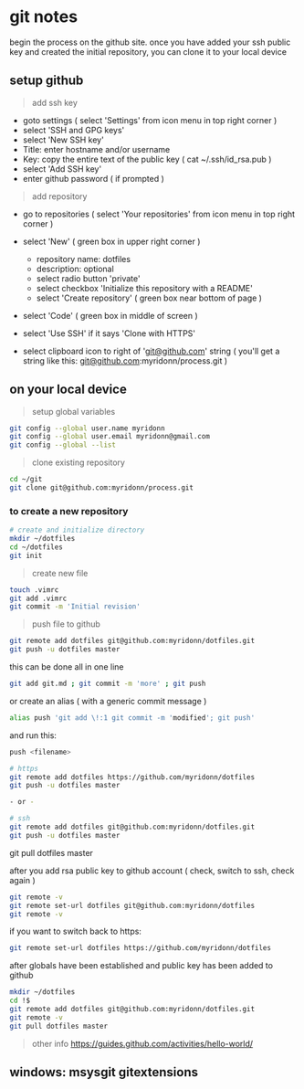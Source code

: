 # git notes
begin the process on the github site.  once you have added your ssh public key and created the initial repository, you can clone it to your local device

## setup github
> add ssh key
- goto settings  ( select 'Settings' from icon menu in top right corner )
- select 'SSH and GPG keys'
- select 'New SSH key'
- Title: enter hostname and/or username
- Key: copy the entire text of the public key  ( cat ~/.ssh/id_rsa.pub )
- select 'Add SSH key'
- enter github password  ( if prompted )

> add repository
- go to repositories  ( select 'Your repositories' from icon menu in top right corner )
- select 'New'  ( green box in upper right corner )

	- repository name: dotfiles
	- description: optional
	- select radio button 'private'
	- select checkbox 'Initialize this repository with a README'
	- select 'Create repository'  ( green box near bottom of page )

- select 'Code'  ( green box in middle of screen )
- select 'Use SSH' if it says 'Clone with HTTPS'
- select clipboard icon to right of 'git@github.com' string
	( you'll get a string like this:  git@github.com:myridonn/process.git )

## on your local device
> setup global variables
```sh
git config --global user.name myridonn
git config --global user.email myridonn@gmail.com
git config --global --list
```

> clone existing repository
```sh
cd ~/git
git clone git@github.com:myridonn/process.git
```

### to create a new repository
```sh
# create and initialize directory
mkdir ~/dotfiles
cd ~/dotfiles
git init
```
> create new file
```sh
touch .vimrc
git add .vimrc
git commit -m 'Initial revision'
```
> push file to github
```sh
git remote add dotfiles git@github.com:myridonn/dotfiles.git
git push -u dotfiles master
```

this can be done all in one line
```sh
git add git.md ; git commit -m 'more' ; git push
```
or create an alias ( with a generic commit message )
```sh
alias push 'git add \!:1 git commit -m 'modified'; git push'
```
and run this:
```sh
push <filename>
```

```sh
# https
git remote add dotfiles https://github.com/myridonn/dotfiles
git push -u dotfiles master

- or -

# ssh
git remote add dotfiles git@github.com:myridonn/dotfiles.git
git push -u dotfiles master
```

git pull dotfiles master

after you add rsa public key to github account  ( check, switch to ssh, check again )
```sh
git remote -v
git remote set-url dotfiles git@github.com:myridonn/dotfiles
git remote -v
```

if you want to switch back to https:
```sh
git remote set-url dotfiles https://github.com/myridonn/dotfiles
```

after globals have been established and public key has been added to github
```sh
mkdir ~/dotfiles
cd !$
git remote add dotfiles git@github.com:myridonn/dotfiles.git
git remote -v
git pull dotfiles master
```

>other info
https://guides.github.com/activities/hello-world/

windows:	msysgit
		gitextensions
-------------------------------------------------------------------------------
